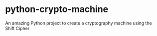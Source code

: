 # python-crypto-machine
An amazing Python project to create a cryptography machine using the Shift Cipher
